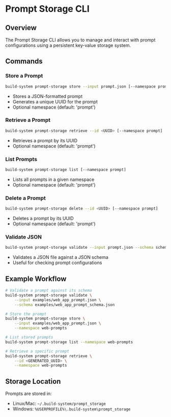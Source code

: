 # Prompt Storage CLI

## Overview
The Prompt Storage CLI allows you to manage and interact with prompt configurations using a persistent key-value storage system.

## Commands

### Store a Prompt
```bash
build-system prompt-storage store --input prompt.json [--namespace prompt]
```
- Stores a JSON-formatted prompt
- Generates a unique UUID for the prompt
- Optional namespace (default: 'prompt')

### Retrieve a Prompt
```bash
build-system prompt-storage retrieve --id <UUID> [--namespace prompt]
```
- Retrieves a prompt by its UUID
- Optional namespace (default: 'prompt')

### List Prompts
```bash
build-system prompt-storage list [--namespace prompt]
```
- Lists all prompts in a given namespace
- Optional namespace (default: 'prompt')

### Delete a Prompt
```bash
build-system prompt-storage delete --id <UUID> [--namespace prompt]
```
- Deletes a prompt by its UUID
- Optional namespace (default: 'prompt')

### Validate JSON
```bash
build-system prompt-storage validate --input prompt.json --schema schema.json
```
- Validates a JSON file against a JSON schema
- Useful for checking prompt configurations

## Example Workflow
```bash
# Validate a prompt against its schema
build-system prompt-storage validate \
    --input examples/web_app_prompt.json \
    --schema examples/web_app_prompt_schema.json

# Store the prompt
build-system prompt-storage store \
    --input examples/web_app_prompt.json \
    --namespace web-prompts

# List stored prompts
build-system prompt-storage list --namespace web-prompts

# Retrieve a specific prompt
build-system prompt-storage retrieve \
    --id <GENERATED_UUID> \
    --namespace web-prompts
```

## Storage Location
Prompts are stored in:
- Linux/Mac: `~/.build-system/prompt_storage`
- Windows: `%USERPROFILE%\.build-system\prompt_storage`
